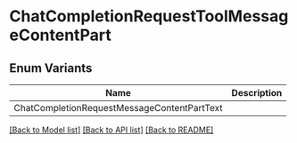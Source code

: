 # ChatCompletionRequestToolMessageContentPart

## Enum Variants

| Name | Description |
|---- | -----|
| ChatCompletionRequestMessageContentPartText |  |

[[Back to Model list]](../README.md#documentation-for-models) [[Back to API list]](../README.md#documentation-for-api-endpoints) [[Back to README]](../README.md)


